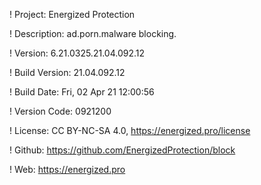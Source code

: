 ! Project: Energized Protection

! Description: ad.porn.malware blocking.

! Version: 6.21.0325.21.04.092.12

! Build Version: 21.04.092.12

! Build Date: Fri, 02 Apr 21 12:00:56

! Version Code: 0921200

! License: CC BY-NC-SA 4.0, https://energized.pro/license

! Github: https://github.com/EnergizedProtection/block

! Web: https://energized.pro
